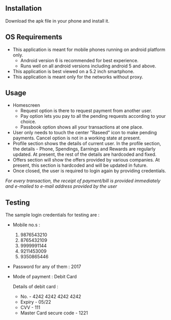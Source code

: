 Installation
---------------------------------------------------------------------------------------------------
Download the apk file in your phone and install it.


OS Requirements
---------------------------------------------------------------------------------------------------
* This application is meant for mobile phones running on android platform only.
  - Android version 6 is recommended for best experience.
  - Runs well on all android versions including android 5 and above.
* This application is best viewed on a 5.2 inch smartphone.
* This application is meant only for the networks without proxy.

Usage
---------------------------------------------------------------------------------------------------
* Homescreen
  - Request option is there to request payment from another user.
  - Pay option lets you pay to all the pending requests according to your choice.
  - Passbook option shows all your transactions at one place.
* User only needs to touch the center "Raseed" icon to make pending payments. Cancel option is not in a working state at present.
* Profile section shows the details of current user. In the profile section, the details - Phone, Spendings, Earnings
  and Rewards are regularly updated. At present, the rest of the details are hardcoded and fixed.
* Offers section will show the offers provided by various companies. At present, this section is hardcoded and will be updated in future.
* Once closed, the user is required to login again by providing credentials.

*For every transaction, the receipt of payment/bill is provided immediately and e-mailed to e-mail address provided by the user*


Testing
---------------------------------------------------------------------------------------------------
The sample login credentials for testing are :
* Mobile no.s :
	1. 9876543210
	2. 8765432109
	3. 9999991144
	4. 9211453009
	5. 9350865446
* Password for any of them : 2017
* Mode of payment : Debit Card
  
  Details of debit card :
  - No.				-	4242 4242 4242 4242
  - Expiry  			-	05/22
  - CVV 			-	111
  -  Master Card secure code 	-	1221